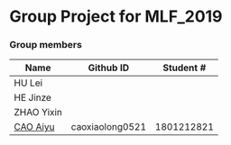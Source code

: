 # Group Project for MLF_2019

### Group members
Name | Github ID | Student # 
------------ | ------------- | -------------
HU Lei | | 
HE Jinze | |
ZHAO Yixin | | 
[CAO Aiyu](https://github.com/caoxiaolong0521) | caoxiaolong0521 | 1801212821

